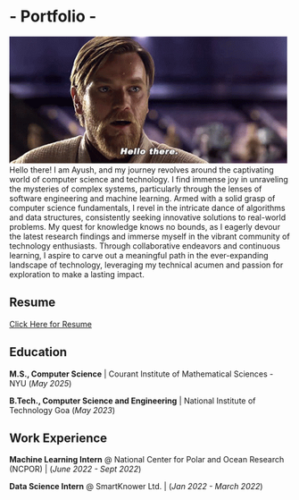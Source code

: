 # - Portfolio -

![Hello-There](/assets/star-wars-obi-wan-kenobi.gif)
Hello there! I am Ayush, and my journey revolves around the captivating world of computer science and technology. I find immense joy in unraveling the mysteries of complex systems, particularly through the lenses of software engineering and machine learning. Armed with a solid grasp of computer science fundamentals, I revel in the intricate dance of algorithms and data structures, consistently seeking innovative solutions to real-world problems. My quest for knowledge knows no bounds, as I eagerly devour the latest research findings and immerse myself in the vibrant community of technology enthusiasts. Through collaborative endeavors and continuous learning, I aspire to carve out a meaningful path in the ever-expanding landscape of technology, leveraging my technical acumen and passion for exploration to make a lasting impact.

## Resume 
[Click Here for Resume](/assets/Resume_Ayush_Naique.pdf)

## Education
**M.S., Computer Science** | Courant Institute of Mathematical Sciences - NYU (_May 2025_)

**B.Tech., Computer Science and Engineering** | National Institute of Technology Goa (_May 2023_)
  
## Work Experience
**Machine Learning Intern** @ National Center for Polar and Ocean Research (NCPOR) | (_June 2022 - Sept 2022_)

**Data Science Intern** @ SmartKnower Ltd. | (_Jan 2022 - March 2022_)
